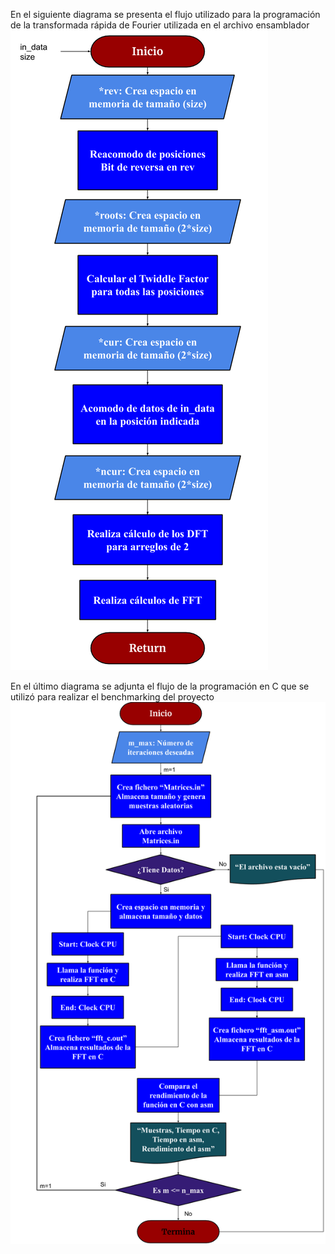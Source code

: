  En el siguiente diagrama se presenta el flujo utilizado para la programación de la transformada rápida de Fourier utilizada en el archivo ensamblador
 ![Screenshot](Diagramafft.png) 
 
 
 En el último diagrama se adjunta el flujo de la programación en C que se utilizó para realizar el benchmarking del proyecto
 ![Screenshot](Flujo.png) 
